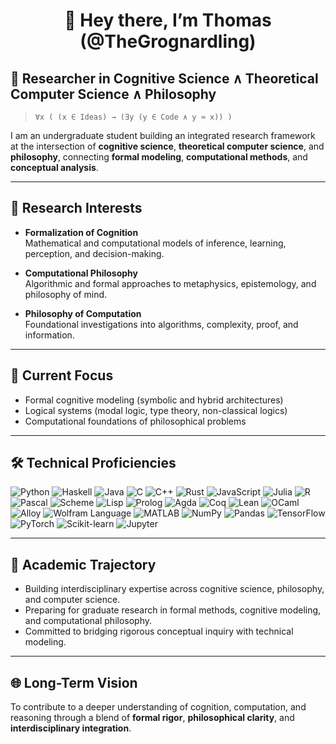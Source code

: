 <h1 align="center"><b>
👋 Hey there, I’m Thomas (@TheGrognardling)
</b></h1>

## 🚀 Researcher in Cognitive Science ∧ Theoretical Computer Science ∧ Philosophy

> `∀x ( (x ∈ Ideas) → (∃y (y ∈ Code ∧ y ≈ x)) )`

I am an undergraduate student building an integrated research framework at the intersection of **cognitive science**, **theoretical computer science**, and **philosophy**, connecting **formal modeling**, **computational methods**, and **conceptual analysis**.

---

## 🧠 Research Interests

- **Formalization of Cognition**  
  Mathematical and computational models of inference, learning, perception, and decision-making.

- **Computational Philosophy**  
  Algorithmic and formal approaches to metaphysics, epistemology, and philosophy of mind.

- **Philosophy of Computation**  
  Foundational investigations into algorithms, complexity, proof, and information.

---

## 🔬 Current Focus

- Formal cognitive modeling (symbolic and hybrid architectures)  
- Logical systems (modal logic, type theory, non-classical logics)  
- Computational foundations of philosophical problems  

---

## 🛠 Technical Proficiencies

![Python](https://img.shields.io/badge/Python-3776AB?style=flat-square&logo=python&logoColor=white)
![Haskell](https://img.shields.io/badge/Haskell-5D4F85?style=flat-square&logo=haskell&logoColor=white)
![Java](https://img.shields.io/badge/Java-007396?style=flat-square&logo=java&logoColor=white)
![C](https://img.shields.io/badge/C-A8B9CC?style=flat-square&logo=c&logoColor=white)
![C++](https://img.shields.io/badge/C++-00599C?style=flat-square&logo=c%2B%2B&logoColor=white)
![Rust](https://img.shields.io/badge/Rust-000000?style=flat-square&logo=rust&logoColor=white)
![JavaScript](https://img.shields.io/badge/JavaScript-323330?style=flat-square&logo=javascript&logoColor=F7DF1E)
![Julia](https://img.shields.io/badge/Julia-9558B2?style=flat-square&logo=julia&logoColor=white)
![R](https://img.shields.io/badge/R-276DC3?style=flat-square&logo=r&logoColor=white)
![Pascal](https://img.shields.io/badge/Pascal-002F6C?style=flat-square&logoColor=white)
![Scheme](https://img.shields.io/badge/Scheme-9F1D20?style=flat-square&logoColor=white)
![Lisp](https://img.shields.io/badge/Lisp-3FB68B?style=flat-square&logoColor=white)
![Prolog](https://img.shields.io/badge/Prolog-742083?style=flat-square&logoColor=white)
![Agda](https://img.shields.io/badge/Agda-0055B7?style=flat-square&logoColor=white)
![Coq](https://img.shields.io/badge/Coq-8B0000?style=flat-square&logoColor=white)
![Lean](https://img.shields.io/badge/Lean-3955A3?style=flat-square&logoColor=white)
![OCaml](https://img.shields.io/badge/OCaml-EC6813?style=flat-square&logo=ocaml&logoColor=white)
![Alloy](https://img.shields.io/badge/Alloy-000000?style=flat-square&logoColor=white)
![Wolfram Language](https://img.shields.io/badge/Wolfram_Language-DD1100?style=flat-square&logoColor=white)
![MATLAB](https://img.shields.io/badge/MATLAB-0076A8?style=flat-square&logo=mathworks&logoColor=white)
![NumPy](https://img.shields.io/badge/NumPy-013243?style=flat-square&logo=numpy&logoColor=white)
![Pandas](https://img.shields.io/badge/Pandas-150458?style=flat-square&logo=pandas&logoColor=white)
![TensorFlow](https://img.shields.io/badge/TensorFlow-FF6F00?style=flat-square&logo=tensorflow&logoColor=white)
![PyTorch](https://img.shields.io/badge/PyTorch-EE4C2C?style=flat-square&logo=pytorch&logoColor=white)
![Scikit-learn](https://img.shields.io/badge/Scikit--learn-F7931E?style=flat-square&logo=scikit-learn&logoColor=white)
![Jupyter](https://img.shields.io/badge/Jupyter-F37626?style=flat-square&logo=jupyter&logoColor=white)

---

## 🌱 Academic Trajectory

- Building interdisciplinary expertise across cognitive science, philosophy, and computer science.
- Preparing for graduate research in formal methods, cognitive modeling, and computational philosophy.
- Committed to bridging rigorous conceptual inquiry with technical modeling.

---

## 🌐 Long-Term Vision

To contribute to a deeper understanding of cognition, computation, and reasoning through a blend of **formal rigor**, **philosophical clarity**, and **interdisciplinary integration**.
